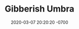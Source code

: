 ---
# Feel free to add content and custom Front Matter to this file.
# To modify the layout, see https://jekyllrb.com/docs/themes/#overriding-theme-defaults

layout: home
list_title: Gibberish Umbra's Companion Content
title: Gibberish Umbra
date: 2020-03-07 20:20:20 -0700
---